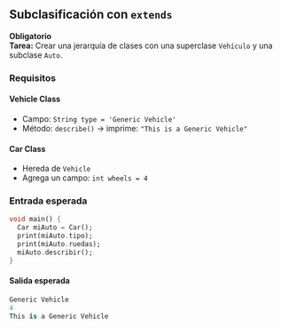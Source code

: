 ## Subclasificación con `extends`

**Obligatorio**  
**Tarea:** Crear una jerarquía de clases con una superclase `Vehículo` y una subclase `Auto`.

### Requisitos

#### Vehicle Class

- Campo: `String type = 'Generic Vehicle'`  
- Método: `describe()` → imprime: `"This is a Generic Vehicle"`

#### Car Class

- Hereda de `Vehicle`  
- Agrega un campo: `int wheels = 4`

### Entrada esperada

```dart
void main() {
  Car miAuto = Car();
  print(miAuto.tipo);
  print(miAuto.ruedas);
  miAuto.describir();
}
```
#### Salida esperada

```dart
Generic Vehicle
4
This is a Generic Vehicle
```